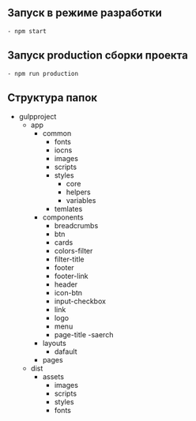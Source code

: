 ## Запуск в режиме разработки
    - npm start
## Запуск production сборки проекта
    - npm run production
## Структура папок
- gulpproject
    - app
        - common
            - fonts
            - iocns
            - images
            - scripts
            - styles
                - core
                - helpers
                - variables
            - temlates
        - components
            - breadcrumbs
            - btn
            - cards
            - colors-filter
            - filter-title
            - footer
            - footer-link
            - header
            - icon-btn
            - input-checkbox
            - link
            - logo
            - menu
            - page-title
            -saerch
        - layouts
            - dafault
        - pages
    - dist
        - assets
            - images
            - scripts
            - styles
            - fonts